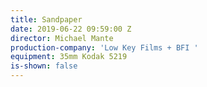 ```yaml
---
title: Sandpaper
date: 2019-06-22 09:59:00 Z
director: Michael Mante
production-company: 'Low Key Films + BFI '
equipment: 35mm Kodak 5219
is-shown: false
---
```


